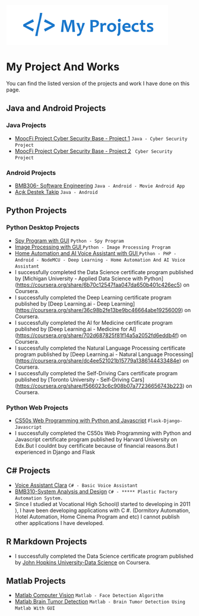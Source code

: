 ![logo](/logoprojects.png)
# My Project And Works

You can find the listed version of the projects and work I have done on this page.
##  Java and Android Projects
### Java Projects

- [MoocFi Project Cyber Security Base - Project 1](https://github.com/ugurilgin/MoocFiProject-1) `Java - Cyber Security Project`
- [MoocFi Project Cyber Security Base - Project 2](https://github.com/ugurilgin/MoocFiProject-2) ` Cyber Security Project`
### Android Projects
- [BMB306- Software Engineering](https://github.com/ugurilgin/BMB306-Yazilim-Muhendisligi) `Java - Android - Movie Android App`
- [Açık Destek Takip](https://github.com/ugurilgin/NKUTEK-STAJ) `Java - Android `
## Python Projects
###  Python Desktop Projects
- [Spy Program with GUI](https://github.com/ugurilgin/Cocuk-Takip-Sistemi) `Python - Spy Program`
- [Image Processing with GUI ](https://github.com/ugurilgin/Python-Goruntu-Isleme) `Python - Image Processing Program`
- [Home Automation and AI Voice Assistant with GUI ](https://www.youtube.com/watch?v=ovO3BAo4woY) `Python - PHP - Android - NodeMCU - Deep Learning - Home Automation And AI Voice Assistant`
- I successfully completed the Data Science certificate program published by [Michigan University - Applied  Data Science with Python] (https://coursera.org/share/6b70c12547faa047da650b401c426ec5) on Coursera.
- I successfully completed the Deep Learning certificate program published by [Deep Learning.ai - Deep Learning] (https://coursera.org/share/36c98b2fe13be9bc46664abe19256009) on Coursera.
- I successfully completed the AI for Medicine certificate program published by [Deep Learning.ai - Medicine for AI] (https://coursera.org/share/702d687825f81f14a5a2052fd6eddb4f) on Coursera.
- I successfully completed the Natural Language Processing certificate program published by [Deep Learning.ai - Natural Language Processing] (https://coursera.org/share/dc4ee521021b15779a1386144433484e) on Coursera.
- I successfully completed the Self-Driving Cars certificate program published by [Toronto University - Self-Driving Cars] (https://coursera.org/share/f566023c6c908b07a77236656743b223) on Coursera.
###  Python Web Projects
- [CS50s Web Programming with Python and Javascript](https://github.com/ugurilgin/CS50-Web-Programming-With-Python-and-Javascript) `Flask-Django-Javascript`
- I successfully completed the CS50s Web Programming with Python and Javascript certificate program published by Harvard University on Edx.But I couldnt buy certificate because of financial reasons.But I experienced in Django and Flask
## C# Projects
- [Voice Assistant Clara](https://github.com/ugurilgin/Voice-Assistant-Clara) `C# - Basic Voice Assistant`
- [BMB310-System Analysis and Design](https://github.com/ugurilgin/BMB310-System-Analysis-and-Design) `C# - ***** Plastic Factory Automation System. `
- Since I studied at Vocational High School(I started to developing in 2011 ), I have been developing applications with C #. (Dormitory Automation, Hotel Automation, Home Cinema Program and etc) I cannot publish other applications I have developed.
## R Markdown Projects
- I successfully completed the Data Science certificate program published by  [John Hopkins University-Data Science](https://coursera.org/share/ba6347909025b4b291e3c53e76e2f4f9) on Coursera.
## Matlab Projects
- [Matlab Computer Vision](https://github.com/ugurilgin/Matlab-Computer-Vision) `Matlab - Face Detection Algorithm`
- [Matlab Brain Tumor Detection](https://github.com/ugurilgin/Brain-Tumor-Detection-in-Matlab) `Matlab - Brain Tumor Detection Using Matlab With GUI`

 
